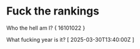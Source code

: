 # Fuck the rankings

Who the hell am I?
{ 16101022 }

What fucking year is it?
[ 2025-03-30T13:40:00Z ]

